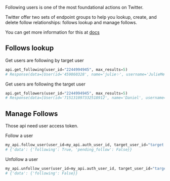 Following users is one of the most foundational actions on Twitter. 

Twitter offer two sets of endpoint groups to help you lookup, create, and delete follow relationships: follows lookup and manage follows.

You can get more information for this at [docs](https://developer.twitter.com/en/docs/twitter-api/users/follows/introduction)

## Follows lookup

Get users are following by target user

```python
api.get_following(user_id="2244994945", max_results=5)
# Response(data=[User(id='459860328', name='julie✨', username='JulieMendoza206'), User(id='273830767', name='🄿🅄🅂🄷', username='rahul_pushkarna')...])
```

Get users are following the target user

```python
api.get_followers(user_id="2244994945", max_results=5)
# Response(data=[User(id='715131097332518912', name='Daniel', username='RGIDaniel'), User(id='1176323137757048832', name='Joyce Wang', username='joycew67')...])
```

## Manage Follows

Those api need user access token.

Follow a user

```python
my_api.follow_user(user_id=my_api.auth_user_id, target_user_id="target user id")
# {'data': {'following': True, 'pending_follow': False}}
```

Unfollow a user

```python
my_api.unfollow_user(user_id=my_api.auth_user_id, target_user_id="target user id")
# {'data': {'following': False}}
```
